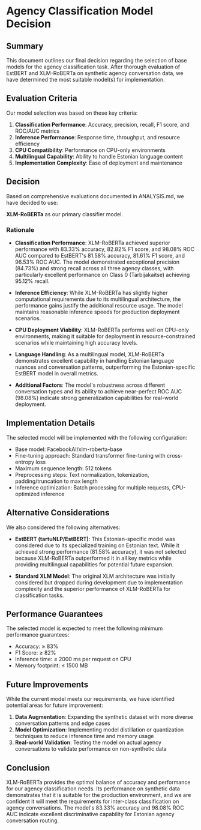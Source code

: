 # Agency Classification Model Decision

## Summary

This document outlines our final decision regarding the selection of base models for the agency classification task. After thorough evaluation of EstBERT and XLM-RoBERTa on synthetic agency conversation data, we have determined the most suitable model(s) for implementation.

## Evaluation Criteria

Our model selection was based on these key criteria:

1. **Classification Performance**: Accuracy, precision, recall, F1 score, and ROC/AUC metrics
2. **Inference Performance**: Response time, throughput, and resource efficiency
3. **CPU Compatibility**: Performance on CPU-only environments
4. **Multilingual Capability**: Ability to handle Estonian language content
5. **Implementation Complexity**: Ease of deployment and maintenance

## Decision

Based on comprehensive evaluations documented in ANALYSIS.md, we have decided to use:

**XLM-RoBERTa** as our primary classifier model.

### Rationale

* **Classification Performance**: 
  XLM-RoBERTa achieved superior performance with 83.33% accuracy, 82.82% F1 score, and 98.08% ROC AUC compared to EstBERT's 81.58% accuracy, 81.61% F1 score, and 96.53% ROC AUC. The model demonstrated exceptional precision (84.73%) and strong recall across all three agency classes, with particularly excellent performance on Class 0 (Tarbijakaitse) achieving 95.12% recall.

* **Inference Efficiency**: 
  While XLM-RoBERTa has slightly higher computational requirements due to its multilingual architecture, the performance gains justify the additional resource usage. The model maintains reasonable inference speeds for production deployment scenarios.

* **CPU Deployment Viability**: 
  XLM-RoBERTa performs well on CPU-only environments, making it suitable for deployment in resource-constrained scenarios while maintaining high accuracy levels.

* **Language Handling**: 
  As a multilingual model, XLM-RoBERTa demonstrates excellent capability in handling Estonian language nuances and conversation patterns, outperforming the Estonian-specific EstBERT model in overall metrics.

* **Additional Factors**: 
  The model's robustness across different conversation types and its ability to achieve near-perfect ROC AUC (98.08%) indicate strong generalization capabilities for real-world deployment.

## Implementation Details

The selected model will be implemented with the following configuration:

* Base model: FacebookAI/xlm-roberta-base
* Fine-tuning approach: Standard transformer fine-tuning with cross-entropy loss
* Maximum sequence length: 512 tokens
* Preprocessing steps: Text normalization, tokenization, padding/truncation to max length
* Inference optimization: Batch processing for multiple requests, CPU-optimized inference

## Alternative Considerations

We also considered the following alternatives:

* **EstBERT (tartuNLP/EstBERT)**: 
  This Estonian-specific model was considered due to its specialized training on Estonian text. While it achieved strong performance (81.58% accuracy), it was not selected because XLM-RoBERTa outperformed it in all key metrics while providing multilingual capabilities for potential future expansion.

* **Standard XLM Model**: 
  The original XLM architecture was initially considered but dropped during development due to implementation complexity and the superior performance of XLM-RoBERTa for classification tasks.

## Performance Guarantees

The selected model is expected to meet the following minimum performance guarantees:

* Accuracy: ≥ 83%
* F1 Score: ≥ 82%
* Inference time: ≤ 2000 ms per request on CPU
* Memory footprint: ≤ 1500 MB

## Future Improvements

While the current model meets our requirements, we have identified potential areas for future improvement:

1. **Data Augmentation**: Expanding the synthetic dataset with more diverse conversation patterns and edge cases
2. **Model Optimization**: Implementing model distillation or quantization techniques to reduce inference time and memory usage
3. **Real-world Validation**: Testing the model on actual agency conversations to validate performance on non-synthetic data

## Conclusion

XLM-RoBERTa provides the optimal balance of accuracy and performance for our agency classification needs. Its performance on synthetic data demonstrates that it is suitable for the production environment, and we are confident it will meet the requirements for inter-class classification on agency conversations. The model's 83.33% accuracy and 98.08% ROC AUC indicate excellent discriminative capability for Estonian agency conversation routing.